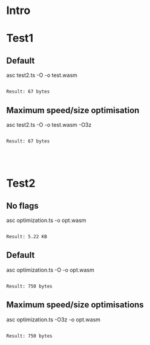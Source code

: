 # Intro





# Test1


## Default

asc test2.ts -O -o test.wasm


```shell

Result: 67 bytes

```

## Maximum speed/size optimisation

asc test2.ts -O -o test.wasm -O3z


```shell

Result: 67 bytes

```

<br/><br/>

# Test2

## No flags

asc optimization.ts -o opt.wasm


```shell

Result: 5.22 KB

```

## Default

asc optimization.ts -O -o opt.wasm


```shell

Result: 750 bytes

```

## Maximum speed/size optimisations

asc optimization.ts -O3z -o opt.wasm


```shell

Result: 750 bytes

```